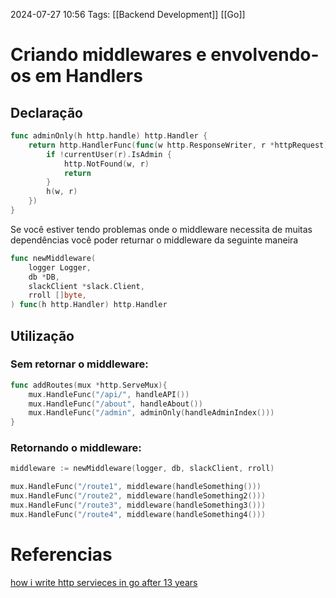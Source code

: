 2024-07-27 10:56
Tags: [[Backend Development]]  [[Go]]

# Criando middlewares e envolvendo-os em Handlers

## Declaração

```go
func adminOnly(h http.handle) http.Handler {
	return http.HandlerFunc(func(w http.ResponseWriter, r *httpRequest){
		if !currentUser(r).IsAdmin {
			http.NotFound(w, r)	
			return
		}
		h(w, r)
	})
}
```

Se você estiver tendo problemas onde o middleware necessita de muitas dependências você poder returnar o middleware da seguinte maneira

```go
func newMiddleware(
	logger Logger,
	db *DB, 
	slackClient *slack.Client,
	rroll []byte,
) func(h http.Handler) http.Handler
```
## Utilização

### Sem retornar o middleware:
```go
func addRoutes(mux *http.ServeMux){
	mux.HandleFunc("/api/", handleAPI())
	mux.HandleFunc("/about", handleAbout())
	mux.HandleFunc("/admin", adminOnly(handleAdminIndex()))
}
```

### Retornando o middleware:
```go
middleware := newMiddleware(logger, db, slackClient, rroll)

mux.HandleFunc("/route1", middleware(handleSomething()))
mux.HandleFunc("/route2", middleware(handleSomething2()))
mux.HandleFunc("/route3", middleware(handleSomething3()))
mux.HandleFunc("/route4", middleware(handleSomething4()))
```

# Referencias
[how i write http servieces in go after 13 years](https://grafana.com/blog/2024/02/09/how-i-write-http-services-in-go-after-13-years/#the-adapter-pattern-for-middleware)